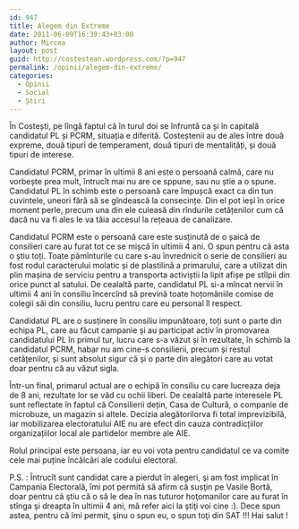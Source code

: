 ```yaml
---
id: 947
title: Alegem din Extreme
date: 2011-06-09T16:39:43+03:00
author: Mircea
layout: post
guid: http://costestean.wordpress.com/?p=947
permalink: /opinii/alegem-din-extreme/
categories:
  - Opinii
  - Social
  - Știri
---
```

În Costești, pe lîngă faptul că în turul doi se înfruntă ca și în capitală candidatul PL și PCRM, situația e diferită. Costeștenii au de ales între două expreme, două tipuri de temperament, două tipuri de mentalități, și două tipuri de interese.<!--more-->

Candidatul PCRM, primar în ultimii 8 ani este o persoană calmă, care nu vorbește prea mult, întrucît mai nu are ce sppune, sau nu știe a o spune. Candidatul PL în schimb este o persoană care împușcă exact ca din tun cuvintele, uneori fără să se gîndească la consecințe. Din el pot ieși în orice moment perle, precum una din ele culeasă din rîndurile cetățenilor cum că dacă nu va fi ales le va tăia accesul la rețeaua de canalizare.

Candidatul PCRM este o persoană care este susținută de o șaică de consilieri care au furat tot ce se mișcă în ultimii 4 ani. O spun pentru că asta o știu toți. Toate pămînturile cu care s-au învrednicit o serie de consilieri au fost rodul caracterului molatic și de plastilină a primarului, care a utilizat din plin mașina de serviciu pentru a transporta activiștii la lipit afișe pe stîlpii din orice punct al satului. De cealaltă parte, candidatul PL si-a mîncat nervii în ultimii 4 ani în consiliu încercînd să prevină toate hoțomăniile comise de colegii săi din consiliu, lucru pentru care eu personal îl respect.

Candidatul PL are o susținere în consiliu impunătoare, toți sunt o parte din echipa PL, care au făcut campanie și au participat activ în promovarea candidatului PL în primul tur, lucru care s-a văzut și în rezultate, în schimb la candidatul PCRM, habar nu am cine-s consilierii, precum și restul cetățenilor, și sunt absolut sigur că și o parte din alegători care au votat doar pentru că au văzut sigla.

Într-un final, primarul actual are o echipă în consiliu cu care lucreaza deja de 8 ani, rezultate lor se văd cu ochii liberi. De cealaltă parte interesele PL sunt reflectate în faptul că Consilierii dețin, Casa de Cultură, o companie de microbuze, un magazin si altele. Decizia alegătorilorva fi total imprevizibilă, iar mobilizarea electoratului AIE nu are efect din cauza contradicțiilor organizațiilor local ale partidelor membre ale AIE.

Rolul principal este persoana, iar eu voi vota pentru candidatul ce va comite cele mai puține încălcări ale codului electoral.

P.S. : Întrucît sunt candidat care a pierdut în alegeri, şi am fost implicat în Campania Electorală, îmi pot permită să afirm că susţin pe Vasile Bortă, doar pentru că ştiu că o să le dea în nas tuturor hoţomanilor care au furat în stînga şi dreapta în ultimii 4 ani, mă refer aici la ştiţi voi cine :). Dece spun astea, pentru că îmi permit, şinu o spun eu, o spun toţi din SAT !!! Hai salut !
